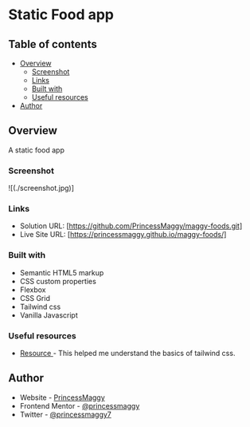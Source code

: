 # Static Food app

## Table of contents

- [Overview](#overview)
  - [Screenshot](#screenshot)
  - [Links](#links)
  - [Built with](#built-with)
  - [Useful resources](#useful-resources)
- [Author](#author)

## Overview

A static food app

### Screenshot

![(./screenshot.jpg)]

### Links

- Solution URL: [https://github.com/PrincessMaggy/maggy-foods.git]
- Live Site URL: [https://princessmaggy.github.io/maggy-foods/]

### Built with

- Semantic HTML5 markup
- CSS custom properties
- Flexbox
- CSS Grid
- Tailwind css
- Vanilla Javascript

### Useful resources

- [Resource ](https://youtu.be/bxmDnn7lrnk) - This helped me understand the basics of tailwind css.

## Author

- Website - [PrincessMaggy](https://princessmaggy.github.io/My-Portfolio/)
- Frontend Mentor - [@princessmaggy](https://www.frontendmentor.io/profile/princessmaggy)
- Twitter - [@princessmaggy7](https://www.twitter.com/princessmaggy7)
